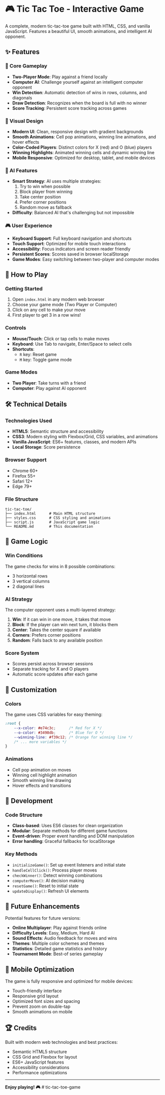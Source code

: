 # 🎮 Tic Tac Toe - Interactive Game

A complete, modern tic-tac-toe game built with HTML, CSS, and vanilla JavaScript. Features a beautiful UI, smooth animations, and intelligent AI opponent.

## ✨ Features

### 🎯 Core Gameplay
- **Two-Player Mode**: Play against a friend locally
- **Computer AI**: Challenge yourself against an intelligent computer opponent
- **Win Detection**: Automatic detection of wins in rows, columns, and diagonals
- **Draw Detection**: Recognizes when the board is full with no winner
- **Score Tracking**: Persistent score tracking across games

### 🎨 Visual Design
- **Modern UI**: Clean, responsive design with gradient backgrounds
- **Smooth Animations**: Cell pop animations, winning line animations, and hover effects
- **Color-Coded Players**: Distinct colors for X (red) and O (blue) players
- **Winning Highlights**: Animated winning cells and dynamic winning line
- **Mobile Responsive**: Optimized for desktop, tablet, and mobile devices

### 🤖 AI Features
- **Smart Strategy**: AI uses multiple strategies:
  1. Try to win when possible
  2. Block player from winning
  3. Take center position
  4. Prefer corner positions
  5. Random move as fallback
- **Difficulty**: Balanced AI that's challenging but not impossible

### 🎮 User Experience
- **Keyboard Support**: Full keyboard navigation and shortcuts
- **Touch Support**: Optimized for mobile touch interactions
- **Accessibility**: Focus indicators and screen reader friendly
- **Persistent Scores**: Scores saved in browser localStorage
- **Game Modes**: Easy switching between two-player and computer modes

## 🚀 How to Play

### Getting Started
1. Open `index.html` in any modern web browser
2. Choose your game mode (Two Player or Computer)
3. Click on any cell to make your move
4. First player to get 3 in a row wins!

### Controls
- **Mouse/Touch**: Click or tap cells to make moves
- **Keyboard**: Use Tab to navigate, Enter/Space to select cells
- **Shortcuts**:
  - `R` key: Reset game
  - `M` key: Toggle game mode

### Game Modes
- **Two Player**: Take turns with a friend
- **Computer**: Play against AI opponent

## 🛠️ Technical Details

### Technologies Used
- **HTML5**: Semantic structure and accessibility
- **CSS3**: Modern styling with Flexbox/Grid, CSS variables, and animations
- **Vanilla JavaScript**: ES6+ features, classes, and modern APIs
- **Local Storage**: Score persistence

### Browser Support
- Chrome 60+
- Firefox 55+
- Safari 12+
- Edge 79+

### File Structure
```
tic-tac-toe/
├── index.html      # Main HTML structure
├── styles.css      # CSS styling and animations
├── script.js       # JavaScript game logic
└── README.md       # This documentation
```

## 🎯 Game Logic

### Win Conditions
The game checks for wins in 8 possible combinations:
- 3 horizontal rows
- 3 vertical columns  
- 2 diagonal lines

### AI Strategy
The computer opponent uses a multi-layered strategy:
1. **Win**: If it can win in one move, it takes that move
2. **Block**: If the player can win next turn, it blocks them
3. **Center**: Takes the center square if available
4. **Corners**: Prefers corner positions
5. **Random**: Falls back to any available position

### Score System
- Scores persist across browser sessions
- Separate tracking for X and O players
- Automatic score updates after each game

## 🎨 Customization

### Colors
The game uses CSS variables for easy theming:
```css
:root {
    --x-color: #e74c3c;      /* Red for X */
    --o-color: #3498db;      /* Blue for O */
    --winning-line: #f39c12; /* Orange for winning line */
    /* ... more variables */
}
```

### Animations
- Cell pop animation on moves
- Winning cell highlight animation
- Smooth winning line drawing
- Hover effects and transitions

## 🔧 Development

### Code Structure
- **Class-based**: Uses ES6 classes for clean organization
- **Modular**: Separate methods for different game functions
- **Event-driven**: Proper event handling and DOM manipulation
- **Error handling**: Graceful fallbacks for localStorage

### Key Methods
- `initializeGame()`: Set up event listeners and initial state
- `handleCellClick()`: Process player moves
- `checkWinner()`: Detect winning combinations
- `computerMove()`: AI decision making
- `resetGame()`: Reset to initial state
- `updateDisplay()`: Refresh UI elements

## 🎉 Future Enhancements

Potential features for future versions:
- **Online Multiplayer**: Play against friends online
- **Difficulty Levels**: Easy, Medium, Hard AI
- **Sound Effects**: Audio feedback for moves and wins
- **Themes**: Multiple color schemes and themes
- **Statistics**: Detailed game statistics and history
- **Tournament Mode**: Best-of series gameplay

## 📱 Mobile Optimization

The game is fully responsive and optimized for mobile devices:
- Touch-friendly interface
- Responsive grid layout
- Optimized font sizes and spacing
- Prevent zoom on double-tap
- Smooth animations on mobile

## 🏆 Credits

Built with modern web technologies and best practices:
- Semantic HTML5 structure
- CSS Grid and Flexbox for layout
- ES6+ JavaScript features
- Accessibility considerations
- Performance optimizations

---

**Enjoy playing! 🎮**
#   t i c - t a c - t o e - g a m e 
 
 
